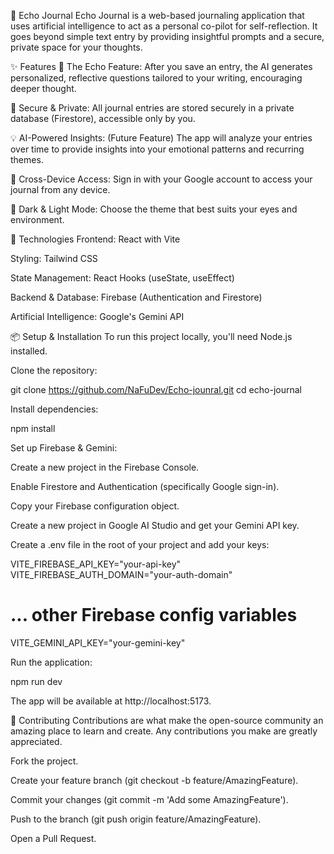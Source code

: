 🌿 Echo Journal
Echo Journal is a web-based journaling application that uses artificial intelligence to act as a personal co-pilot for self-reflection. It goes beyond simple text entry by providing insightful prompts and a secure, private space for your thoughts.

✨ Features
📝 The Echo Feature: After you save an entry, the AI generates personalized, reflective questions tailored to your writing, encouraging deeper thought.

🔐 Secure & Private: All journal entries are stored securely in a private database (Firestore), accessible only by you.

💡 AI-Powered Insights: (Future Feature) The app will analyze your entries over time to provide insights into your emotional patterns and recurring themes.

📱 Cross-Device Access: Sign in with your Google account to access your journal from any device.

🌙 Dark & Light Mode: Choose the theme that best suits your eyes and environment.

🚀 Technologies
Frontend: React with Vite

Styling: Tailwind CSS

State Management: React Hooks (useState, useEffect)

Backend & Database: Firebase (Authentication and Firestore)

Artificial Intelligence: Google's Gemini API

📦 Setup & Installation
To run this project locally, you'll need Node.js installed.

Clone the repository:

git clone https://github.com/NaFuDev/Echo-jounral.git
cd echo-journal

Install dependencies:

npm install

Set up Firebase & Gemini:

Create a new project in the Firebase Console.

Enable Firestore and Authentication (specifically Google sign-in).

Copy your Firebase configuration object.

Create a new project in Google AI Studio and get your Gemini API key.

Create a .env file in the root of your project and add your keys:

VITE_FIREBASE_API_KEY="your-api-key"
VITE_FIREBASE_AUTH_DOMAIN="your-auth-domain"
# ... other Firebase config variables
VITE_GEMINI_API_KEY="your-gemini-key"

Run the application:

npm run dev

The app will be available at http://localhost:5173.

🤝 Contributing
Contributions are what make the open-source community an amazing place to learn and create. Any contributions you make are greatly appreciated.

Fork the project.

Create your feature branch (git checkout -b feature/AmazingFeature).

Commit your changes (git commit -m 'Add some AmazingFeature').

Push to the branch (git push origin feature/AmazingFeature).

Open a Pull Request.
